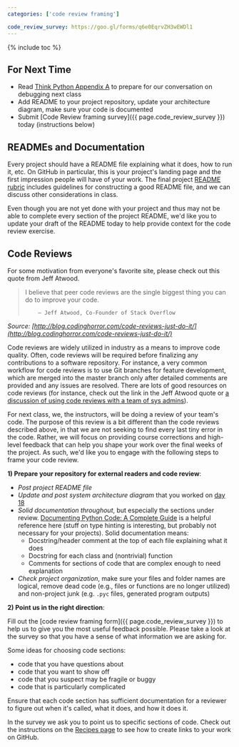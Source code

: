 ```yaml
---
categories: ['code review framing']

code_review_survey: https://goo.gl/forms/q6e0EqrvZH3wEWDl1
---
```


{% include toc %}

## For Next Time

* Read [Think Python Appendix A](http://www.greenteapress.com/thinkpython2/html/thinkpython2021.html) to prepare for our conversation on debugging next class
* Add README to your project repository, update your architecture diagram, make sure your code is documented
* Submit [Code Review framing survey]({{ page.code_review_survey }}) today (instructions below)


## READMEs and Documentation

Every project should have a README file explaining what it does, how to run it, etc.
On GitHub in particular, this is your project's landing page and the first impression people will have of your work.
The final project [README rubric](/assignments/final-project/readme-rubric.html) includes guidelines for constructing a good README file, and we can discuss other considerations in class.

Even though you are not yet done with your project and thus may not be able to complete every section of the project README, we'd like you to update your draft of the README today to help provide context for the code review exercise.


## Code Reviews

For some motivation from everyone's favorite site, please check out this quote from Jeff Atwood.

> I believe that peer code reviews are the single biggest thing you can do to improve your code.
>
>         – Jeff Atwood, Co-Founder of Stack Overflow

_Source: [http://blog.codinghorror.com/code-reviews-just-do-it/](http://blog.codinghorror.com/code-reviews-just-do-it/)_

Code reviews are widely utilized in industry as a means to improve code quality.  Often, code reviews will be required before finalizing any contributions to a software repository.  For instance, a very common workflow for code reviews is to use Git branches for feature development, which are merged into the master branch only after detailed comments are provided and any issues are resolved.  There are lots of good resources on code reviews (for instance, check out the link in the Jeff Atwood quote or [a discussion of using code reviews with a team of sys admins](http://willthames.github.io/2016/11/07/intro-to-code-reviews.html)).

For next class, we, the instructors, will be doing a review of your team's code.  The purpose of this review is a bit different than the code reviews described above, in that we are not seeking to find every last tiny error in the code.  Rather, we will focus on providing course corrections and high-level feedback that can help you shape your work over the final weeks of the project.  As such, we'd like you to engage with the following steps to frame your code review.

**1) Prepare your repository for external readers and code review**:
 - *Post project README file*
 - *Update and post system architecture diagram* that you worked on [day 18](/notes/day-18#final-project-first-draft)
 - *Solid documentation throughout*, but especially the sections under review. 
   [Documenting Python Code: A Complete Guide](https://realpython.com/documenting-python-code/) is a helpful reference here (stuff on type hinting is interesting, but probably not necessary for your projects).
   Solid documentation means:
   - Docstring/header comment at the top of each file explaining what it does
   - Docstring for each class and (nontrivial) function
   - Comments for sections of code that are complex enough to need explanation
 - *Check project organization*, make sure your files and folder names are logical, remove dead code (e.g., files or functions are no longer utilized) and non-project junk (e.g. ```.pyc``` files, generated program outputs)


**2) Point us in the right direction**:

Fill out the [code review framing form]({{ page.code_review_survey }}) to help us to give you the most useful feedback possible.  Please take a look at the survey so that you have a sense of what information we are asking for.

Some ideas for choosing code sections:
 - code that you have questions about
 - code that you want to show off
 - code that you suspect may be fragile or buggy
 - code that is particularly complicated

Ensure that each code section has sufficient documentation for a reviewer to figure out when it's called, what it does, and how it does it.

In the survey we ask you to point us to specific sections of code. Check out the instructions on the [Recipes page](/resources/recipes/#link-to-a-section-of-code-in-github) to see how to create links to your work on GitHub.
